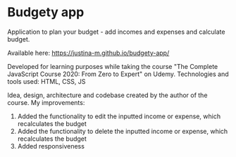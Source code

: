 # Budgety app

Application to plan your budget - add incomes and expenses and calculate budget.

Available here: https://justina-m.github.io/budgety-app/

Developed for learning purposes while taking the course "The Complete JavaScript Course 2020: From Zero to Expert" on Udemy.
Technologies and tools used: HTML, CSS, JS

Idea, design, architecture and codebase created by the author of the course.
My improvements:
1. Added the functionality to edit the inputted income or expense, which recalculates the budget
2. Added the functionality to delete the inputted income or expense, which recalculates the budget
3. Added responsiveness
